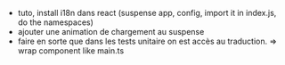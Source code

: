 - tuto, install i18n dans react (suspense app, config, import it in index.js, do the namespaces)
- ajouter une animation de chargement au suspense
- faire en sorte que dans les tests unitaire on est accès au traduction. => wrap component like main.ts
